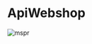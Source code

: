 # ApiWebshop

![mspr](https://user-images.githubusercontent.com/61651276/225070332-ea05cf7a-2f32-4899-a0d0-032502728375.PNG)
